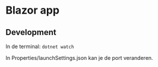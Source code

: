 # Blazor app

## Development
In de terminal: `dotnet watch`

In Properties/launchSettings.json kan je de port veranderen.